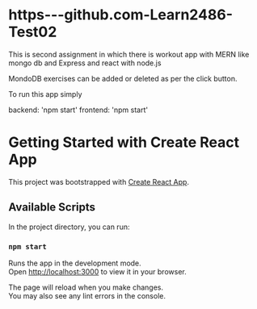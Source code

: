 # https---github.com-Learn2486-Test02

This is second assignment in which there is workout app with MERN like mongo db and Express and react with node.js

MondoDB exercises can be added or deleted as per the click button.

To run this app simply 

backend: 'npm start'
frontend: 'npm start'

# Getting Started with Create React App

This project was bootstrapped with [Create React App](https://github.com/facebook/create-react-app).

## Available Scripts

In the project directory, you can run:

### `npm start`

Runs the app in the development mode.\
Open [http://localhost:3000](http://localhost:3000) to view it in your browser.

The page will reload when you make changes.\
You may also see any lint errors in the console.


